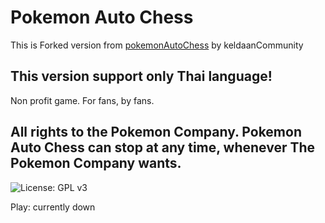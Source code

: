 # Pokemon Auto Chess

This is Forked version from [pokemonAutoChess](https://github.com/keldaanCommunity/pokemonAutoChess) by keldaanCommunity
## This version support only Thai language!

Non profit game. For fans, by fans.

## All rights to the Pokemon Company. Pokemon Auto Chess can stop at any time, whenever The Pokemon Company wants.

![License: GPL v3](https://img.shields.io/badge/License-GPLv3-blue.svg)

Play: currently down
